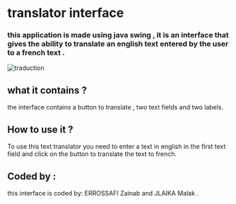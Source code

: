 # translator interface 
### this application is made using java swing , it is an interface that gives the ability to translate an english text entered by the user to a french text .
![traduction](https://user-images.githubusercontent.com/128975836/227808966-54bec5e5-944d-4d42-9e21-c67db8c35427.jpeg)
## what it contains ?
the interface contains a button to translate , two text fields and two labels.
## How to use it ?
To use this text translator you need to enter a text in english in the first text field and click on the button to translate the text to french.
## Coded by :
this interface is coded by: ERROSSAFI Zainab and JLAIKA Malak .
